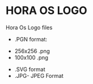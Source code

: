 # HORA OS LOGO
Hora Os Logo files
+ .PGN format:
- 256x256  .png 
- 100x100 .png
+ .SVG format
+ .JPG- JPEG Format
